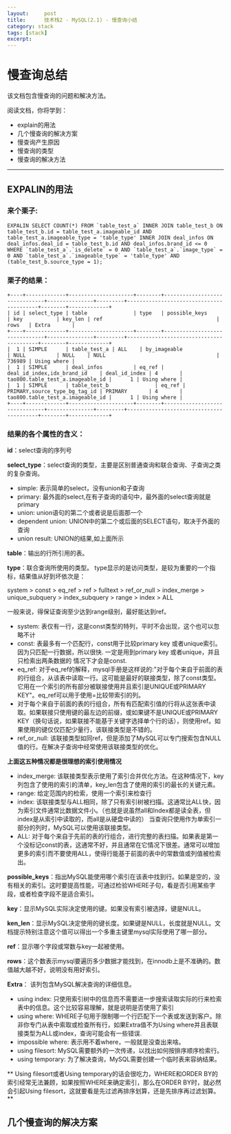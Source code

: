 ```yaml
---
layout:     post
title:      技术栈2 - MySQL(2.1) - 慢查询小结
category: stack
tags: [stack]
excerpt: 
---
```


慢查询总结
===============
该文档包含慢查询的问题和解决方法。

阅读文档，你将学到：

- explain的用法
- 几个慢查询的解决方案
- 慢查询产生原因
- 慢查询的类型
- 慢查询的解决方法

-------------------------------------------------------

EXPALIN的用法
--------------

### 来个栗子:

```
EXPALIN SELECT COUNT(*) FROM `table_test_a` INNER JOIN table_test_b ON table_test_b.id = table_test_a.imageable_id AND table_test_a.imageable_type = 'table_type' INNER JOIN deal_infos ON deal_infos.deal_id = table_test_b.id AND deal_infos.brand_id <= 0 WHERE `table_test_a`.`is_delete` = 0 AND `table_test_a`.`image_type` = 0 AND `table_test_a`.`imageable_type` = 'table_type' AND (table_test_b.source_type = 1);

```

### 栗子的结果：

```
+----+-------------+---------------------+--------+-------------------------------+---------------+---------+-----------------------------------------+--------+-------------+
| id | select_type | table               | type   | possible_keys                 | key           | key_len | ref                                     | rows   | Extra       |
+----+-------------+---------------------+--------+-------------------------------+---------------+---------+-----------------------------------------+--------+-------------+
|  1 | SIMPLE      | table_test_a | ALL    | by_imageable                  | NULL          | NULL    | NULL                                    | 736989 | Using where |
|  1 | SIMPLE      | deal_infos          | eq_ref | deal_id_index,idx_brand_id    | deal_id_index | 4       | tao800.table_test_a.imageable_id |      1 | Using where |
|  1 | SIMPLE      | table_test_b               | eq_ref | PRIMARY,source_type_bg_tag_id | PRIMARY       | 4       | tao800.table_test_a.imageable_id |      1 | Using where |
+----+-------------+---------------------+--------+-------------------------------+---------------+---------+-----------------------------------------+--------+-------------+

```

### 结果的各个属性的含义：

**id**：select查询的序列号

**select_type**：select查询的类型，主要是区别普通查询和联合查询、子查询之类的复杂查询。

  - simple: 表示简单的select，没有union和子查询
  - primary: 最外面的select,在有子查询的语句中，最外面的select查询就是primary
  - union: union语句的第二个或者说是后面那一个
  - dependent union: UNION中的第二个或后面的SELECT语句，取决于外面的查询
  - union result: UNION的结果,如上面所示

**table**：输出的行所引用的表。

**type**：联合查询所使用的类型。
  type显示的是访问类型，是较为重要的一个指标，结果值从好到坏依次是：

  system > const > eq_ref > ref > fulltext > ref_or_null > index_merge > unique_subquery > index_subquery > range > index > ALL

  一般来说，得保证查询至少达到range级别，最好能达到ref。

  - system: 表仅有一行，这是const类型的特列，平时不会出现，这个也可以忽略不计
  - const: 表最多有一个匹配行，const用于比较primary key 或者unique索引。因为只匹配一行数据，所以很快.
    一定是用到primary key 或者unique，并且只检索出两条数据的 情况下才会是const.
  - eq_ref: 对于eq_ref的解释，mysql手册是这样说的:"对于每个来自于前面的表的行组合，从该表中读取一行。这可能是最好的联接类型，除了const类型。它用在一个索引的所有部分被联接使用并且索引是UNIQUE或PRIMARY KEY"。eq_ref可以用于使用=比较带索引的列。
  - 对于每个来自于前面的表的行组合，所有有匹配索引值的行将从这张表中读取。如果联接只使用键的最左边的前缀，或如果键不是UNIQUE或PRIMARY KEY（换句话说，如果联接不能基于关键字选择单个行的话），则使用ref。如果使用的键仅仅匹配少量行，该联接类型是不错的。
  - ref_or_null: 该联接类型如同ref，但是添加了MySQL可以专门搜索包含NULL值的行。在解决子查询中经常使用该联接类型的优化。

  **上面这五种情况都是很理想的索引使用情况**

  - index_merge: 该联接类型表示使用了索引合并优化方法。在这种情况下，key列包含了使用的索引的清单，key_len包含了使用的索引的最长的关键元素。
  - range:  给定范围内的检索，使用一个索引来检查行
  - index:  该联接类型与ALL相同，除了只有索引树被扫描。这通常比ALL快，因为索引文件通常比数据文件小。（也就是说虽然all和Index都是读全表，但index是从索引中读取的，而all是从硬盘中读的）
    当查询只使用作为单索引一部分的列时，MySQL可以使用该联接类型。
  - ALL: 对于每个来自于先前的表的行组合，进行完整的表扫描。如果表是第一个没标记const的表，这通常不好，并且通常在它情况下很差。通常可以增加更多的索引而不要使用ALL，使得行能基于前面的表中的常数值或列值被检索出。

**possible_keys**：指出MySQL能使用哪个索引在该表中找到行。如果是空的，没有相关的索引。这时要提高性能，可通过检验WHERE子句，看是否引用某些字段，或者检查字段不是适合索引。

**key**：显示MySQL实际决定使用的键。如果没有索引被选择，键是NULL。

**ken_len**：显示MySQL决定使用的键长度。如果键是NULL，长度就是NULL。文档提示特别注意这个值可以得出一个多重主键里mysql实际使用了哪一部分。

**ref**：显示哪个字段或常数与key一起被使用。

**rows**：这个数表示mysql要遍历多少数据才能找到，在innodb上是不准确的。数值越大越不好，说明没有用好索引。

**Extra**： 该列包含MySQL解决查询的详细信息。

  - using index: 只使用索引树中的信息而不需要进一步搜索读取实际的行来检索表中的信息。这个比较容易理解，就是说明是否使用了索引
  - using where: WHERE子句用于限制哪一个行匹配下一个表或发送到客户。除非你专门从表中索取或检查所有行，如果Extra值不为Using where并且表联接类型为ALL或index，查询可能会有一些错误.
  - impossible where: 表示用不着where，一般就是没查出来啥。
  - using filesort: MySQL需要额外的一次传递，以找出如何按排序顺序检索行。
  - using temporary: 为了解决查询，MySQL需要创建一个临时表来容纳结果。

  ** Using filesort或者Using temporary的话会很吃力，WHERE和ORDER BY的索引经常无法兼顾，如果按照WHERE来确定索引，那么在ORDER BY时，就必然会引起Using filesort，这就要看是先过滤再排序划算，还是先排序再过滤划算。**



几个慢查询的解决方案
-------------------------


